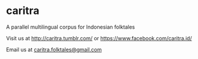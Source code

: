 # caritra
A parallel multilingual corpus for Indonesian folktales

Visit us at http://caritra.tumblr.com/ or https://www.facebook.com/caritra.id/

Email us at caritra.folktales@gmail.com
